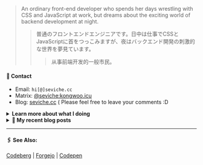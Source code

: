 
> An ordinary front-end developer who spends her days wrestling with CSS and JavaScript at work, but dreams about the exciting world of backend development at night. 
>> 	普通のフロントエンドエンジニアです。日中は仕事でCSSとJavaScriptに首をつっこみますが、夜はバックエンド開発の刺激的な世界を夢見ています。
>>>	从事前端开发的一般市民。

#### 📮 Contact

- Email: `hi[@]seviche.cc`
- Matrix: [@seviche:kongwoo.icu](https://matrix.to/#/@seviche:kongwoo.icu)
- Blog: [seviche.cc](https://seviche.cc) 
  ( Please feel free to leave your comments :D 

<details>
  <summary><b> Learn more about what I doing</b>
  </summary>

#### 👷 What I'm currently working on
{{range recentContributions 5 }}
- [{{.Repo.Name}}]({{.Repo.URL}}) - {{.Repo.Description}} ({{humanize .OccurredAt}})
{{- end}}
  <br>
#### 🌱 My latest projects
{{range recentRepos 5 }}
- [{{.Name}}]({{.URL}}) - {{.Description}}
{{- end}}
  

#### 🔨 My recent Pull Requests

{{range recentPullRequests 5}}
- [{{.Title}}]({{.URL}}) on [{{.Repo.Name}}]({{.Repo.URL}}) ({{humanize .CreatedAt}})
{{- end}}


#### 🔭 Latest releases I've contributed to

{{range recentReleases 5 }}
- [{{.Name}}]({{.URL}}) ([{{.LastRelease.TagName}}]({{.LastRelease.URL}}), {{humanize .LastRelease.PublishedAt}}) - {{.Description}}
{{- end}}
  
#### 📓 Gists I wrote
  
{{range gists 5}}
- [{{.Description}}]({{.URL}}) ({{humanize .CreatedAt}})
{{- end}}
</details>


<details>
  <summary><b> 📜 My recent blog posts</b></summary>
  <br/>

{{range rss "https://seviche.cc/atom.xml" 5}}
- [{{.Title}}]({{.URL}}) ({{humanize .PublishedAt}})
{{- end}}
</details>


---

####  🖇️ See Also:
[Codeberg](https://codeberg.org/Sevichecc) | [Forgejo](https://git.kongwoo.icu/seviche) | [Codepen](https://codepen.io/sevichee)
